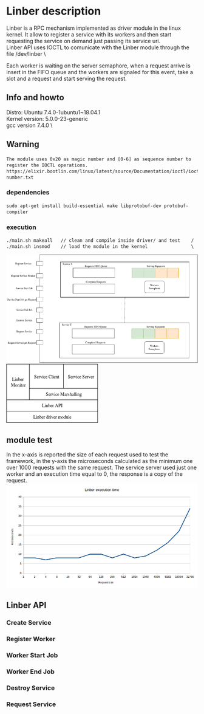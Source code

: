 # Linber description
Linber is a RPC mechanism implemented as driver module in the linux kernel. It allow to register a service with its workers and then start requesting the service on demand just passing its service uri. \
Linber API uses IOCTL to comunicate with the Linber module through the file /dev/linber 		\

Each worker is waiting on the server semaphore, when a request arrive is insert in the FIFO queue and the workers are signaled for this event, take a slot and a request and start serving the request.


## Info and howto
Distro: Ubuntu 7.4.0-1ubuntu1~18.04.1	\
Kernel version: 5.0.0-23-generic		\
gcc version 7.4.0						\

## Warning
	The module uses 0x20 as magic number and [0-6] as sequence number to register the IOCTL operations.
	https://elixir.bootlin.com/linux/latest/source/Documentation/ioctl/ioctl-number.txt

### dependencies
	sudo apt-get install build-essential make libprotobuf-dev protobuf-compiler

### execution
	./main.sh makeall	// clean and compile inside driver/ and test	/
	./main.sh insmod	// load the module in the kernel				\


![Linber Component view](/img/Linber_component_view.png)
![Linber Stack](/img/Linber_stack.png)

## module test
In the x-axis is reported the size of each request used to test the framework, in the y-axis the microseconds calculated as the minimum one over 1000 requests with the same request.
The service server used just one worker and an execution time equal to 0, the response is a copy of the request.
![Linber Sequence Diagram](/img/test_exec_time.png)

## Linber API
### Create Service

### Register Worker

### Worker Start Job

### Worker End Job

### Destroy Service

### Request Service


